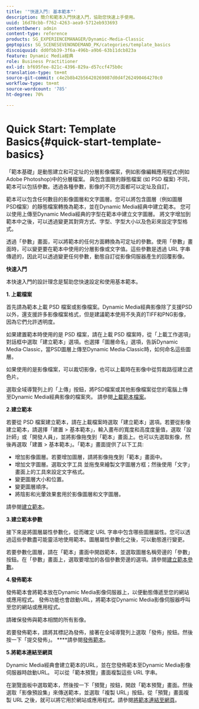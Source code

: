 ```yaml
---
title: '"快速入門: 基本範本"'
description: 簡介和範本入門快速入門，協助您快速上手使用。
uuid: 16d78cbb-f762-4263-aea9-5712eb933693
contentOwner: admin
content-type: reference
products: SG_EXPERIENCEMANAGER/Dynamic-Media-Classic
geptopics: SG_SCENESEVENONDEMAND_PK/categories/template_basics
discoiquuid: dd0fbb39-3f6a-496b-a9b6-63b11dcb823a
feature: Dynamic Media經典
role: Business Practitioner
exl-id: bf695fee-821c-4396-829a-d57ccf475b0c
translation-type: tm+mt
source-git-commit: c4e2b8b42b56420269087d0d4f262490464270c0
workflow-type: tm+mt
source-wordcount: '785'
ht-degree: 70%

---
```


# Quick Start: Template Basics{#quick-start-template-basics}

「範本基礎」是動態建立和可定址的分層影像檔案，例如影像編輯應用程式(例如Adobe Photoshop)中的分層檔案。 與包含圖層的靜態檔案 (如 PSD 檔案) 不同，範本可以包括參數。透過各種參數，影像的不同方面都可以定址及自訂。

範本可以包含任何數目的影像圖層和文字圖層。您可以將包含圖層（例如圖層PSD檔案）的靜態檔案轉換為範本，並在Dynamic Media經典中建立範本。 您可以使用上傳至Dynamic Media經典的字型在範本中建立文字圖層。 將文字增加到範本中之後，可以透過變更其對齊方式、字型、字型大小以及色彩來設定字型格式。

透過「參數」畫面，可以將範本的任何方面轉換為可定址的參數。使用「參數」畫面時，可以變更要在範本中使用的分層影像或文字值。這些參數是透過 URL 字串傳遞的，因此可以透過變更任何參數，動態自訂從影像伺服器產生的回覆影像。

**快速入門**

本快速入門的設計理念是幫助您快速設定和使用基本範本。

**1. 上載檔案**

首先請為範本上載 PSD 檔案或影像檔案。Dynamic Media經典影像除了支援PSD以外，還支援許多影像檔案格式，但是建議範本使用不失真的TIFF和PNG影像，因為它們允許透明度。

如果建置範本時使用的是 PSD 檔案，請在上載 PSD 檔案時，從「上載工作選項」對話框中選取「建立範本」選項。也選擇「圖層命名」選項，告訴Dynamic Media·Classic，當PSD圖層上傳至Dynamic Media·Classic時，如何命名這些圖層。

如果使用的是影像檔案，可以裁切影像，也可以上載時在影像中從剪裁路徑建立遮色片。

選取全域導覽列上的「上傳」按鈕，將PSD檔案或其他影像檔案從您的電腦上傳至Dynamic Media經典影像的檔案夾。 請參閱[上載範本檔案](uploading-template-files.md#uploading_template_files)。

**2.建立範本**

若要從 PSD 檔案建立範本，請在上載檔案時選取「建立範本」選項。若要從影像建立範本，請選擇「建置 > 基本範本」，輸入畫布的寬度和高度度量值，選取「設計師」或「開發人員」，並將影像拖曳到「範本」畫面上。也可以先選取影像，然後再選取「建置 > 基本範本」。「範本」畫面提供了以下工具:

* 增加影像圖層。若要增加圖層，請將影像拖曳到「範本」畫面中。
* 增加文字圖層。選取文字工具 並拖曳來繪製文字圖層方框；然後使用「文字」畫面上的工具來設定文字格式。
* 變更圖層大小和位置。
* 變更圖層順序。
* 將陰影和光暈效果套用於影像圖層和文字圖層。

請參閱[建立範本](creating-template.md#creating_a_template)。

**3.建立範本參數**

接下來是將圖層屬性參數化，從而確定 URL 字串中包含哪些圖層屬性。您可以透過這些參數盡可能靈活地使用範本。圖層屬性參數化之後，可以動態進行變更。

若要參數化圖層，請在「範本」畫面中開啟範本，並選取圖層名稱旁邊的「參數」按鈕。在「參數」畫面上，選取要增加的各個參數旁邊的選項。請參閱[建立範本參數](creating-template-parameters.md#creating_template_parameters)。

**4.發佈範本**

發佈範本會將範本放在Dynamic Media影像伺服器上，以便動態傳遞至您的網站或應用程式。 發佈功能也會啟動URL，將範本從Dynamic Media影像伺服器呼叫至您的網站或應用程式。

請確保發佈與範本相關的所有影像。

若要發佈範本，請將其標記為發佈，接著在全域導覽列上選取「發佈」按鈕。然後按一下「提交發佈」。 ****&#x200B;請參閱[發佈範本](publishing-templates.md#publishing_templates)。

**5.將範本連結至網頁**

Dynamic Media經典會建立範本的URL，並在您發佈範本至Dynamic Media影像伺服器時啟動URL。 可以從「範本預覽」畫面複製這些 URL 字串。

在瀏覽面板中選取範本，然後按一下「預覽」按鈕，開啟「範本預覽」畫面。然後選取「影像預設集」來傳送範本，並選取「複製 URL」按鈕。從「預覽」畫面複製 URL 之後，就可以將它用於網站或應用程式。請參閱[將範本連結至網頁](linking-template-web-page.md#linking_a_template_to_a_web_page)。
